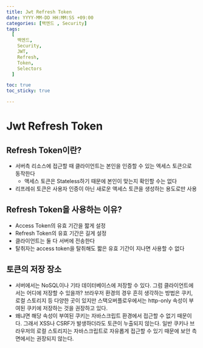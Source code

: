 ```yaml
---
title: Jwt Refresh Token
date: YYYY-MM-DD HH:MM:SS +09:00
categories: [백엔드 , Security]
tags:
  [
    백엔드,
    Security,
    JWT,
    Refresh,
    Token,
    Selectors
  ]

toc: true
toc_sticky: true

---
```


# Jwt Refresh Token

## Refresh Token이란?

- 서버측 리소스에 접근할 때 클라이언트는 본인을 인증할 수 있는 엑세스 토큰으로 동작한다
    - 액세스 토큰은 Stateless하기 때문에 본인이 맞는지 확인할 수는 없다
- 리프레쉬 토큰은 사용자 인증이 아닌 새로운 액세스 토큰을 생성하는 용도로만 사용

## Refresh Token을 사용하는 이유?

- Access Token의 유효 기간을 짧게 설정
- Refresh Token의 유효 기간은 길게 설정
- 클라이언트는 둘 다 서버에 전송한다
- 탈취자는 access token을 탈취해도 짧은 유효 기간이 지나면 사용할 수 없다

## 토큰의 저장 장소

- 서버에서는 NoSQL이나 기타 데이터베이스에 저장할 수 있다. 그럼 클라이언트에서는 어디에 저장할 수 있을까? 브라우저 환경의 경우 흔히 생각하는 방법은 쿠키, 로컬 스토리지 등 다양한 곳이 있지만 스택오버플로우에서는 http-only 속성이 부여된 쿠키에 저장하는 것을 권장하고 있다.
- 왜냐면 해당 속성이 부여된 쿠키는 자바스크립트 환경에서 접근할 수 없기 때문이다. 그래서 XSS나 CSRF가 발생하더라도 토큰이 누출되지 않는다. 일반 쿠키나 브라우저의 로컬 스토리지는 자바스크립트로 자유롭게 접근할 수 있기 때문에 보안 측면에서는 권장되지 않는다.